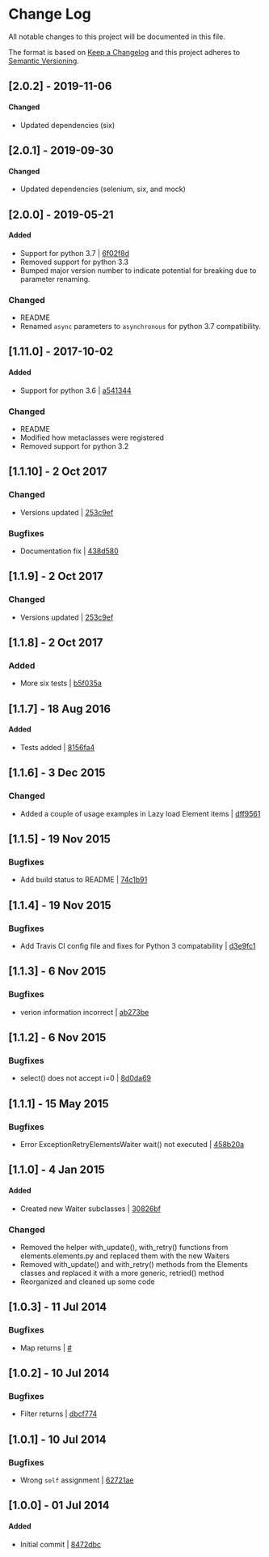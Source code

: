 # Change Log
All notable changes to this project will be documented in this file.

The format is based on [Keep a Changelog](http://keepachangelog.com/) and this project adheres to [Semantic Versioning](http://semver.org/).

## [2.0.2] - 2019-11-06
#### Changed
- Updated dependencies (six)

## [2.0.1] - 2019-09-30
#### Changed
- Updated dependencies (selenium, six, and mock)

## [2.0.0] - 2019-05-21
#### Added
- Support for python 3.7 | [6f02f8d](https://github.com/actmd/elementium/commit/6f02f8dc0a305176bbfe3c1dfc1a2fd5abc22146)
- Removed support for python 3.3
- Bumped major version number to indicate potential for breaking due to parameter renaming.

### Changed
- README
- Renamed `async` parameters to `asynchronous` for python 3.7 compatibility.

## [1.11.0] - 2017-10-02
#### Added
- Support for python 3.6 | [a541344](https://github.com/actmd/elementium/commit/a541344da164f2f647fe78701b19bc4c949a9a98)

### Changed
- README
- Modified how metaclasses were registered
- Removed support for python 3.2


## [1.1.10] - 2 Oct 2017
### Changed
- Versions updated | [253c9ef](https://github.com/actmd/elementium/commit/253c9efadda370a7132eeff94e6b26ba6ff76e75)

### Bugfixes
- Documentation fix | [438d580](https://github.com/actmd/elementium/commit/438d580dd9395b75c8d5a37251b4857718faa2dc)


## [1.1.9] - 2 Oct 2017
### Changed
- Versions updated | [253c9ef](https://github.com/actmd/elementium/commit/253c9efadda370a7132eeff94e6b26ba6ff76e75)


## [1.1.8] - 2 Oct 2017
### Added
- More six tests | [b5f035a](https://github.com/actmd/elementium/commit/b5f035a95d42e9456909524ea342f056f1229b5b)


## [1.1.7] - 18 Aug 2016
#### Added
- Tests added | [8156fa4](https://github.com/actmd/elementium/commit/8156fa4bdbd8104792a3d6c5258ad0640f70f36e)


## [1.1.6] - 3 Dec 2015
### Changed
- Added a couple of usage examples in Lazy load Element items | [dff9561](https://github.com/actmd/elementium/commit/dff95615ab772e62eb3338a026c607defa43d865)


## [1.1.5] - 19 Nov 2015
### Bugfixes
- Add build status to README | [74c1b91](https://github.com/actmd/elementium/commit/74c1b91f5a12b238a6b429608fac69d5e5183460)


## [1.1.4] - 19 Nov 2015
### Bugfixes
- Add Travis CI config file and fixes for Python 3 compatability | [d3e9fc1](https://github.com/actmd/elementium/commit/d3e9fc1ac2422e39e45b0d3ee8bbd3bde3017629)


## [1.1.3] - 6 Nov 2015
### Bugfixes
- verion information incorrect | [ab273be](https://github.com/actmd/elementium/commit/ab273bed25ba83e966c2068a4cc6f70f2035bad6)


## [1.1.2] - 6 Nov 2015
### Bugfixes
- select() does not accept i=0 | [8d0da69](https://github.com/actmd/elementium/commit/8d0da69b279c9626118767b20c1c86b76183e76f)


## [1.1.1] - 15 May 2015
### Bugfixes
- Error ExceptionRetryElementsWaiter wait() not executed | [458b20a](https://github.com/actmd/elementium/commit/458b20a3782438014e1d853d991b3fe6e652fcbc)


## [1.1.0] - 4 Jan 2015
#### Added
- Created new Waiter subclasses | [30826bf](https://github.com/actmd/elementium/commit/30826bf8b39bd0f754b8d6e28507701ba0e12cdb)

### Changed
- Removed the helper with_update(), with_retry() functions from elements.elements.py and replaced them with the new Waiters
- Removed with_update() and with_retry() methods from the Elements classes and replaced it with a more generic, retried() method
- Reorganized and cleaned up some code


## [1.0.3] - 11 Jul 2014
### Bugfixes
- Map returns | [#](https://github.com/actmd/elementium/commit/8cbfaf955aee7c8b7abc2e0e02d7ba6d7d70bff7)


## [1.0.2] - 10 Jul 2014
### Bugfixes
- Filter returns | [dbcf774](https://github.com/actmd/elementium/commit/dbcf774e6a6605f6483f75a289b4965ca3aa9362)


## [1.0.1] - 10 Jul 2014
### Bugfixes
- Wrong `self` assignment | [62721ae](https://github.com/actmd/elementium/commit/62721ae806802e45fd2fb8d8190c908a4b37072d)


## [1.0.0] - 01 Jul 2014
#### Added
- Initial commit | [8472dbc](https://github.com/actmd/elementium/commit/8472dbc0614b0baa93a843802f0837cc232b1989)

